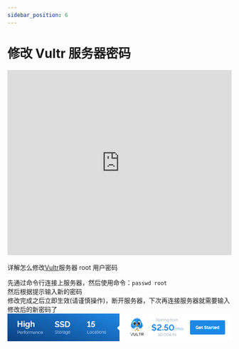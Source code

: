 ```yaml
---
sidebar_position: 6
---
```


# 修改 Vultr 服务器密码

<iframe width="100%" height="415" src="https://www.youtube.com/embed/3L13p0Qy6vo" frameborder="0" allow="autoplay; encrypted-media" allowfullscreen></iframe>
<!-- <iframe width="100%" height="415" src="//player.bilibili.com/player.html?aid=22685041&cid=37649319&page=1" scrolling="no" border="0" frameborder="no" framespacing="0" allowfullscreen="true"></iframe> -->

详解怎么修改[Vultr](https://www.vultr.com/?ref=9634529-9J)服务器 root 用户密码

先通过命令行连接上服务器，然后使用命令：`passwd root`<br />
然后根据提示输入新的密码<br />
修改完成之后立即生效(请谨慎操作)，断开服务器，下次再连接服务器就需要输入修改后的新密码了
<a href="https://www.vultr.com/?ref=9634529-9J">![](./images/banner_1.png)</a>
